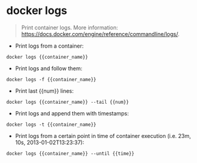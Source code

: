 # docker logs

> Print container logs.
> More information: https://docs.docker.com/engine/reference/commandline/logs/.

- Print logs from a container:

`docker logs {{container_name}}`

- Print logs and follow them:

`docker logs -f {{container_name}}`

- Print last {{num}} lines:

`docker logs {{container_name}} --tail {{num}}`

- Print logs and append them with timestamps:

`docker logs -t {{container_name}}`

- Print logs from a certain point in time of container execution (i.e. 23m, 10s, 2013-01-02T13:23:37):

`docker logs {{container_name}} --until {{time}}`
